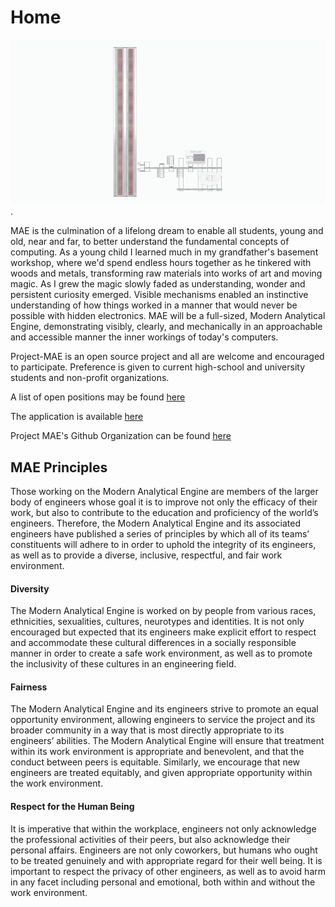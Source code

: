 # Home

![CAD-render.jpg](/gallery/CAD-render.jpg "CAD-render.jpg").

MAE is the culmination of a lifelong dream to enable all students, young and old, near and far, to better understand the fundamental concepts of computing. 
As a young child I learned much in my grandfather's basement workshop, where we'd spend endless hours together as he tinkered with woods and metals, transforming raw materials into works of art and moving magic. 
As I grew the magic slowly faded as understanding, wonder and persistent curiosity emerged. 
Visible mechanisms enabled an instinctive understanding of how things worked in a manner that would never be possible with hidden electronics. 
MAE will be a full-sized, Modern Analytical Engine, demonstrating visibly, clearly, and mechanically in an approachable and accessible manner the inner workings of today's computers.

Project-MAE is an open source project and all are welcome and encouraged to participate. Preference is given to current high-school and university students and non-profit organizations.

A list of open positions may be found [here](https://github.com/project-mae/documentation/blob/main/contributors.md#open-leadership-roles)

The application is available [here](https://forms.gle/NLUeaQptGuoGQHVR6)

Project MAE's Github Organization can be found [here](https://github.com/project-mae)



## MAE Principles
Those working on the Modern Analytical Engine are members of the larger body of engineers whose goal it is to improve not only the efficacy of their work, but also to contribute to the education and proficiency of the world’s engineers. 
Therefore, the Modern Analytical Engine and its associated engineers have published a series of principles by which all of its teams’ constituents will adhere to in order to uphold the integrity of its engineers, as well as to provide a diverse, inclusive, respectful, and fair work environment. 

#### Diversity
The Modern Analytical Engine is worked on by people from various races, ethnicities, sexualities, cultures, neurotypes and identities. 
It is not only encouraged but expected that its engineers  make explicit effort to respect and accommodate these cultural differences in a socially responsible manner in order to create a safe work environment, as well as to promote the inclusivity of these cultures in an engineering field. 

#### Fairness
The Modern Analytical Engine and its engineers strive to promote an equal opportunity environment, allowing engineers to service the project and its broader community in a way that is most directly appropriate to its engineers’ abilities. 
The Modern Analytical Engine will ensure that treatment within its work environment is appropriate and benevolent, and that the conduct between peers is equitable. 
Similarly, we encourage that new engineers are treated equitably, and given appropriate opportunity within the work environment.

#### Respect for the Human Being
It is imperative that within the workplace, engineers not only acknowledge the professional activities of their peers, but also acknowledge their personal affairs. 
Engineers are not only coworkers, but humans who ought to be treated genuinely and with appropriate regard for their well being. 
It is important to respect the privacy of other engineers, as well as to avoid harm in any facet including personal and emotional, both within and without the work environment.
